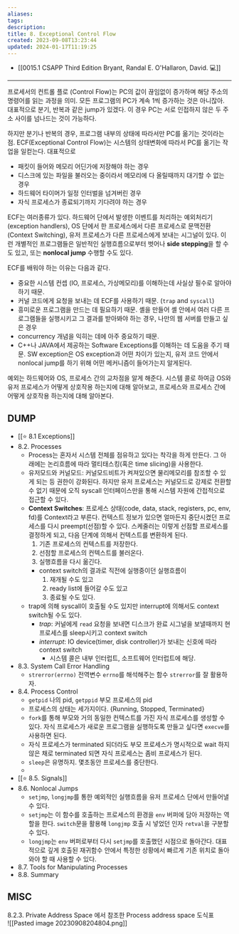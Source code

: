 ```yaml
---
aliases: 
tags: 
description:
title: 8. Exceptional Control Flow
created: 2023-09-08T13:23:44
updated: 2024-01-17T11:19:25
---
```

- [[0015.1 CSAPP Third Edition Bryant, Randal E. O'Hallaron, David. 💻]]
___

프로세서의 컨트롤 플로 (Control Flow)는 PC의 값이 끊임없이 증가하며 해당 주소의 명령어를 읽는 과정을 의미. 모든 프로그램의 PC가 계속 1씩 증가하는 것은 아니잖아. 대표적으로 분기, 반복과 같은 jump가 있겠다. 이 경우 PC는 서로 인접하지 않은 두 주소 사이를 넘나드는 것이 가능하다.

하지만 분기나 반복의 경우, 프로그램 내부의 상태에 따라서만 PC를 옮기는 것이라는 점. ECF(Exceptional Control Flow)는 시스템의 상태변화에 따라서 PC를 옮기는 작업을 일컫는다. 대표적으로

- 패킷이 들어와 메모리 어딘가에 저장해야 하는 경우
- 디스크에 있는 파일을 불러오는 중이라서 메모리에 다 올릴때까지 대기할 수 없는 경우
- 하드웨어 타이머가 일정 인터벌을 넘겨버린 경우
- 자식 프로세스가 종료되기까지 기다려야 하는 경우

ECF는 여러종류가 있다. 하드웨어 단에서 발생한 이벤트를 처리하는 예외처리기 (exception handlers), OS 단에서 한 프로세스에서 다른 프로세스로 문맥전환(Context Switching), 유저 프로세스가 다른 프로세스에게 보내는 시그널이 있다. 이런 개별적인 프로그램들은 일반적인 실행흐름으로부터 벗어나 **side stepping**을 할 수도 있고, 또는 **nonlocal jump** 수행할 수도 있다.

ECF를 배워야 하는 이유는 다음과 같다.

- 중요한 시스템 컨셉 (IO, 프로세스, 가상메모리)를 이해하는데 사실상 필수로 알아야 하기 때문.
- 커널 코드에게 요청을 보내는 데 ECF를 사용하기 때문. (`trap` and `syscall`)
- 흥미로운 프로그램을 만드는 데 필요하기 때문. 셸을 만들어 셸 안에서 여러 다른 프로그램들을 실행시키고 그 결과를 받아봐야 하는 경우, 나만의 웹 서버를 만들고 싶은 경우
- concurrency 개념을 익히는 데에 아주 중요하기 때문.
- C++나 JAVA에서 제공하는 Software Exceptions를 이해하는 데 도움을 주기 때문. SW exception은 OS exception과 어떤 차이가 있는지, 유저 코드 안에서 nonlocal jump를 하기 위해 어떤 메커니즘이 들어가는지 알게된다.

예외는 하드웨어와 OS, 프로세스 간의 교차점을 알게 해준다. 시스템 콜로 하여금 OS와 유저 프로세스가 어떻게 상호작용 하는지에 대해 알아보고, 프로세스와 프로세스 간에 어떻게 상호작용 하는지에 대해 알아본다.

## DUMP

- [[⭐️ 8.1 Exceptions]]
- 8.2. Processes
	- Process는 혼자서 시스템 전체를 점유하고 있다는 착각을 하게 만든다. 그 아래에는 논리흐름에 따라 멀티태스킹(혹은 time slicing)을 사용한다.
	- 유저모드와 커널모드: 커널모드비트가 켜져있으면 물리메모리를 참조할 수 있게 되는 등 권한이 강화된다. 하지만 유저 프로세스는 커널모드로 강제로 전환할 수 없기 때문에 오직 syscall 인터페이스만을 통해 시스템 자원에 간접적으로 접근할 수 있다.
	- **Context Switches**: 프로세스 상태(code, data, stack, registers, pc, env, fd)를 Context라고 부른다. 컨텍스트 정보가 있으면 얼마든지 중단시켰던 프로세스를 다시 preempt(선점)할 수 있다. 스케줄러는 이렇게 선점할 프로세스를 결정하게 되고, 다음 단계에 의해서 컨텍스트를 변환하게 된다.
		1. 기존 프로세스의 컨텍스트를 저장한다.
		2. 선점할 프로세스의 컨텍스트를 불러온다.
		3. 실행흐름을 다시 옮긴다.
		- context switch의 결과로 직전에 실행중이던 실행흐름이
			1. 재개될 수도 있고
			2. ready list에 들어갈 수도 있고
			3. 종료될 수도 있다.
	- trap에 의해 syscall이 호출될 수도 있지만 interrupt에 의해서도 context switch될 수도 있다. 
		- *trap*: 커널에게 `read` 요청을 보내면 디스크가 완료 시그널을 보낼때까지 현 프로세스를 sleep시키고 context switch
		- *interrupt*: IO device(timer, disk controller)가 보내는 신호에 따라 context switch
			- 시스템 콜은 내부 인터럽트, 소프트웨어 인터럽트에 해당.
- 8.3. System Call Error Handling
	- `strerror(errno)` 전역변수 `errno`를 해석해주는 함수 `strerror`를 잘 활용하자.
- 8.4. Process Control
	- `getpid` 나의 pid, `getppid` 부모 프로세스의 pid
	- 프로세스의 상태는 세가지이다. {Running, Stopped, Terminated}
	- `fork`를 통해 부모와 거의 동일한 컨텍스트를 가진 자식 프로세스를 생성할 수 있다. 자식 프로세스가 새로운 프로그램을 실행하도록 만들고 싶다면 `execve`를 사용하면 된다.
	- 자식 프로세스가 terminated 되더라도 부모 프로세스가 명시적으로 wait 하지 않은 채로 terminated 되면 자식 프로세스는 좀비 프로세스가 된다.
	- `sleep`은 유명하지. 몇초동안 프로세스를 중단한다.
	- 
- [[⭐️ 8.5. Signals]]
- 8.6. Nonlocal Jumps
	- `setjmp`, `longjmp`를 통한 예외적인 실행흐름을 유저 프로세스 단에서 만들어낼 수 있다. 
	- `setjmp`는 이 함수를 호출하는 프로세스의 환경을 `env` 버퍼에 담아 저장하는 역할을 한다. `switch`문을 활용해 `longjmp` 호출 시 넣었던 인자 `retval`을 구분할 수 있다.
	- `longjmp`는 `env` 버퍼로부터 다시 `setjmp`를 호출했던 시점으로 돌아간다. 대표적으로 깊게 호출된 재귀함수 안에서 특정한 상황에서 빠르게 기존 위치로 돌아와야 할 때 사용할 수 있다.
- 8.7. Tools for Manipulating Processes
- 8.8. Summary

## MISC

8.2.3. Private Address Space 에서 참조한 Process address space 도식표  
![[Pasted image 20230908204804.png]]
